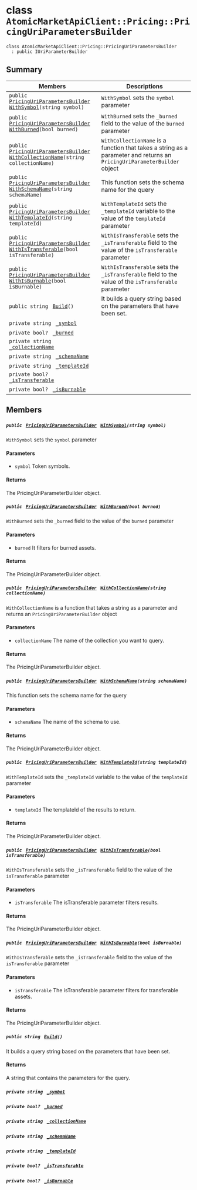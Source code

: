 # class `AtomicMarketApiClient::Pricing::PricingUriParametersBuilder` 

```
class AtomicMarketApiClient::Pricing::PricingUriParametersBuilder
  : public IUriParameterBuilder
```

## Summary

 Members                                | Descriptions                                
----------------------------------------|---------------------------------------------
`public ` [`PricingUriParametersBuilder`](#class_atomic_market_api_client_1_1_pricing_1_1_pricing_uri_parameters_builder)` ` [`WithSymbol`](#class_atomic_market_api_client_1_1_pricing_1_1_pricing_uri_parameters_builder_1a09ad8b6a8d73526f5a0fc20c76894819)`(string symbol)` | `WithSymbol` sets the `symbol` parameter
`public ` [`PricingUriParametersBuilder`](#class_atomic_market_api_client_1_1_pricing_1_1_pricing_uri_parameters_builder)` ` [`WithBurned`](#class_atomic_market_api_client_1_1_pricing_1_1_pricing_uri_parameters_builder_1a4f7c02ab695e063599b873e235d5ce47)`(bool burned)` | `WithBurned` sets the `_burned` field to the value of the `burned` parameter
`public ` [`PricingUriParametersBuilder`](#class_atomic_market_api_client_1_1_pricing_1_1_pricing_uri_parameters_builder)` ` [`WithCollectionName`](#class_atomic_market_api_client_1_1_pricing_1_1_pricing_uri_parameters_builder_1ade45698cd327201f24270ccede733cd3)`(string collectionName)` | `WithCollectionName` is a function that takes a string as a parameter and returns an `PricingUriParameterBuilder` object
`public ` [`PricingUriParametersBuilder`](#class_atomic_market_api_client_1_1_pricing_1_1_pricing_uri_parameters_builder)` ` [`WithSchemaName`](#class_atomic_market_api_client_1_1_pricing_1_1_pricing_uri_parameters_builder_1a3728ef603ca60a309fe59e96213208b5)`(string schemaName)` | This function sets the schema name for the query
`public ` [`PricingUriParametersBuilder`](#class_atomic_market_api_client_1_1_pricing_1_1_pricing_uri_parameters_builder)` ` [`WithTemplateId`](#class_atomic_market_api_client_1_1_pricing_1_1_pricing_uri_parameters_builder_1a56b890f7fa617e3ae6908264cb6fca6d)`(string templateId)` | `WithTemplateId` sets the `_templateId` variable to the value of the `templateId` parameter
`public ` [`PricingUriParametersBuilder`](#class_atomic_market_api_client_1_1_pricing_1_1_pricing_uri_parameters_builder)` ` [`WithIsTransferable`](#class_atomic_market_api_client_1_1_pricing_1_1_pricing_uri_parameters_builder_1a6520a84e79a0e115c121cafc67cf6cf1)`(bool isTransferable)` | `WithIsTransferable` sets the `_isTransferable` field to the value of the `isTransferable` parameter
`public ` [`PricingUriParametersBuilder`](#class_atomic_market_api_client_1_1_pricing_1_1_pricing_uri_parameters_builder)` ` [`WithIsBurnable`](#class_atomic_market_api_client_1_1_pricing_1_1_pricing_uri_parameters_builder_1a373cece648672a58d814966f3bc91b60)`(bool isBurnable)` | `WithIsTransferable` sets the `_isTransferable` field to the value of the `isTransferable` parameter
`public string ` [`Build`](#class_atomic_market_api_client_1_1_pricing_1_1_pricing_uri_parameters_builder_1a933ab72b517a9c3879ef78b27a2483bf)`()` | It builds a query string based on the parameters that have been set.
`private string ` [`_symbol`](#class_atomic_market_api_client_1_1_pricing_1_1_pricing_uri_parameters_builder_1a26c189f7d4c40f40f09ace24c4ccb945) | 
`private bool? ` [`_burned`](#class_atomic_market_api_client_1_1_pricing_1_1_pricing_uri_parameters_builder_1a88325c0b6dc8cb4a570b2faaca18efa7) | 
`private string ` [`_collectionName`](#class_atomic_market_api_client_1_1_pricing_1_1_pricing_uri_parameters_builder_1a10ec2fa990c6478bc519b1e57e1ab2aa) | 
`private string ` [`_schemaName`](#class_atomic_market_api_client_1_1_pricing_1_1_pricing_uri_parameters_builder_1a2f9a887fd4dfcf60bfe4240a27085724) | 
`private string ` [`_templateId`](#class_atomic_market_api_client_1_1_pricing_1_1_pricing_uri_parameters_builder_1a06f918051fc7b04615854510caa85934) | 
`private bool? ` [`_isTransferable`](#class_atomic_market_api_client_1_1_pricing_1_1_pricing_uri_parameters_builder_1a44e26246620bd9d4efa97c195a356672) | 
`private bool? ` [`_isBurnable`](#class_atomic_market_api_client_1_1_pricing_1_1_pricing_uri_parameters_builder_1a6020acf0c5cb6f447cfe5ba95579e74d) | 

## Members

##### `public ` [`PricingUriParametersBuilder`](#class_atomic_market_api_client_1_1_pricing_1_1_pricing_uri_parameters_builder)` ` [`WithSymbol`](#class_atomic_market_api_client_1_1_pricing_1_1_pricing_uri_parameters_builder_1a09ad8b6a8d73526f5a0fc20c76894819)`(string symbol)` 

`WithSymbol` sets the `symbol` parameter

#### Parameters
* `symbol` Token symbols.

#### Returns
The PricingUriParameterBuilder object.

##### `public ` [`PricingUriParametersBuilder`](#class_atomic_market_api_client_1_1_pricing_1_1_pricing_uri_parameters_builder)` ` [`WithBurned`](#class_atomic_market_api_client_1_1_pricing_1_1_pricing_uri_parameters_builder_1a4f7c02ab695e063599b873e235d5ce47)`(bool burned)` 

`WithBurned` sets the `_burned` field to the value of the `burned` parameter

#### Parameters
* `burned` It filters for burned assets.

#### Returns
The PricingUriParameterBuilder object.

##### `public ` [`PricingUriParametersBuilder`](#class_atomic_market_api_client_1_1_pricing_1_1_pricing_uri_parameters_builder)` ` [`WithCollectionName`](#class_atomic_market_api_client_1_1_pricing_1_1_pricing_uri_parameters_builder_1ade45698cd327201f24270ccede733cd3)`(string collectionName)` 

`WithCollectionName` is a function that takes a string as a parameter and returns an `PricingUriParameterBuilder` object

#### Parameters
* `collectionName` The name of the collection you want to query.

#### Returns
The PricingUriParameterBuilder object.

##### `public ` [`PricingUriParametersBuilder`](#class_atomic_market_api_client_1_1_pricing_1_1_pricing_uri_parameters_builder)` ` [`WithSchemaName`](#class_atomic_market_api_client_1_1_pricing_1_1_pricing_uri_parameters_builder_1a3728ef603ca60a309fe59e96213208b5)`(string schemaName)` 

This function sets the schema name for the query

#### Parameters
* `schemaName` The name of the schema to use.

#### Returns
The PricingUriParameterBuilder object.

##### `public ` [`PricingUriParametersBuilder`](#class_atomic_market_api_client_1_1_pricing_1_1_pricing_uri_parameters_builder)` ` [`WithTemplateId`](#class_atomic_market_api_client_1_1_pricing_1_1_pricing_uri_parameters_builder_1a56b890f7fa617e3ae6908264cb6fca6d)`(string templateId)` 

`WithTemplateId` sets the `_templateId` variable to the value of the `templateId` parameter

#### Parameters
* `templateId` The templateId of the results to return.

#### Returns
The PricingUriParameterBuilder object.

##### `public ` [`PricingUriParametersBuilder`](#class_atomic_market_api_client_1_1_pricing_1_1_pricing_uri_parameters_builder)` ` [`WithIsTransferable`](#class_atomic_market_api_client_1_1_pricing_1_1_pricing_uri_parameters_builder_1a6520a84e79a0e115c121cafc67cf6cf1)`(bool isTransferable)` 

`WithIsTransferable` sets the `_isTransferable` field to the value of the `isTransferable` parameter

#### Parameters
* `isTransferable` The isTransferable parameter filters results.

#### Returns
The PricingUriParameterBuilder object.

##### `public ` [`PricingUriParametersBuilder`](#class_atomic_market_api_client_1_1_pricing_1_1_pricing_uri_parameters_builder)` ` [`WithIsBurnable`](#class_atomic_market_api_client_1_1_pricing_1_1_pricing_uri_parameters_builder_1a373cece648672a58d814966f3bc91b60)`(bool isBurnable)` 

`WithIsTransferable` sets the `_isTransferable` field to the value of the `isTransferable` parameter

#### Parameters
* `isTransferable` The isTransferable parameter filters for transferable assets.

#### Returns
The PricingUriParameterBuilder object.

##### `public string ` [`Build`](#class_atomic_market_api_client_1_1_pricing_1_1_pricing_uri_parameters_builder_1a933ab72b517a9c3879ef78b27a2483bf)`()` 

It builds a query string based on the parameters that have been set.

#### Returns
A string that contains the parameters for the query.

##### `private string ` [`_symbol`](#class_atomic_market_api_client_1_1_pricing_1_1_pricing_uri_parameters_builder_1a26c189f7d4c40f40f09ace24c4ccb945) 

##### `private bool? ` [`_burned`](#class_atomic_market_api_client_1_1_pricing_1_1_pricing_uri_parameters_builder_1a88325c0b6dc8cb4a570b2faaca18efa7) 

##### `private string ` [`_collectionName`](#class_atomic_market_api_client_1_1_pricing_1_1_pricing_uri_parameters_builder_1a10ec2fa990c6478bc519b1e57e1ab2aa) 

##### `private string ` [`_schemaName`](#class_atomic_market_api_client_1_1_pricing_1_1_pricing_uri_parameters_builder_1a2f9a887fd4dfcf60bfe4240a27085724) 

##### `private string ` [`_templateId`](#class_atomic_market_api_client_1_1_pricing_1_1_pricing_uri_parameters_builder_1a06f918051fc7b04615854510caa85934) 

##### `private bool? ` [`_isTransferable`](#class_atomic_market_api_client_1_1_pricing_1_1_pricing_uri_parameters_builder_1a44e26246620bd9d4efa97c195a356672) 

##### `private bool? ` [`_isBurnable`](#class_atomic_market_api_client_1_1_pricing_1_1_pricing_uri_parameters_builder_1a6020acf0c5cb6f447cfe5ba95579e74d) 

